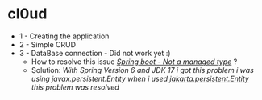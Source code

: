 # cl0ud
- 1 - Creating the application
- 2 - Simple CRUD
- 3 - DataBase connection - Did not work yet :)
    - How to resolve this issue *[Spring boot - Not a managed type](https://stackoverflow.com/questions/28664064/spring-boot-not-a-managed-type)* ?
    - Solution: *With Spring Version 6 and JDK 17 i got this problem i was using javax.persistent.Entity when i used [jakarta.persistent.Entity](https://mvnrepository.com/artifact/jakarta.persistence/jakarta.persistence-api/3.1.0) this problem was resolved*